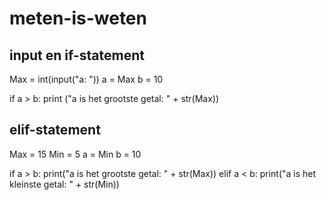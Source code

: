 # meten-is-weten
## input en if-statement
Max = int(input("a: "))
a = Max
b = 10

if a > b: 
    print ("a is het grootste getal: " + str(Max))
## elif-statement
Max = 15
Min = 5
a = Min
b = 10

if a > b: 
    print("a is het grootste getal: " + str(Max))
elif a < b:
    print("a is het kleinste getal: " + str(Min))